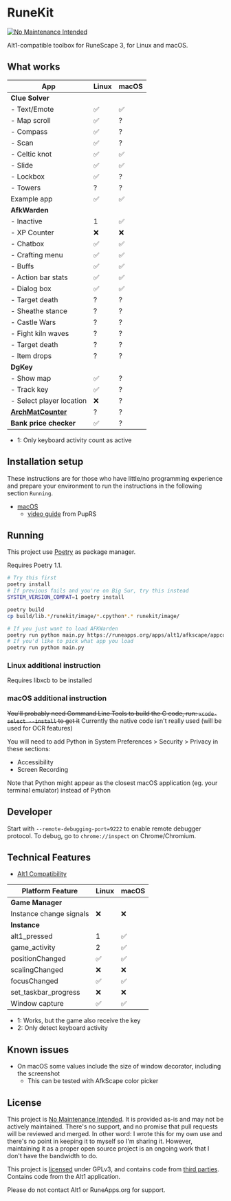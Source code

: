 # RuneKit

[![No Maintenance Intended](https://unmaintained.tech/badge.svg)](https://unmaintained.tech/)

Alt1-compatible toolbox for RuneScape 3, for Linux and macOS.

## What works

| App                                                                             | Linux  | macOS  |
| ------------------------------------------------------------------------------- | ------ | ------ |
| **Clue Solver**                                                                 | &nbsp; | &nbsp; |
| - Text/Emote                                                                    | ✅     | ✅     |
| - Map scroll                                                                    | ✅     | ?      |
| - Compass                                                                       | ✅     | ?      |
| - Scan                                                                          | ✅     | ?      |
| - Celtic knot                                                                   | ✅     | ✅     |
| - Slide                                                                         | ✅     | ✅     |
| - Lockbox                                                                       | ✅     | ?      |
| - Towers                                                                        | ?      | ?      |
| Example app                                                                     | ✅     | ✅     |
| **AfkWarden**                                                                   | &nbsp; | &nbsp; |
| - Inactive                                                                      | 1      | ✅     |
| - XP Counter                                                                    | ❌     | ❌     |
| - Chatbox                                                                       | ✅     | ✅     |
| - Crafting menu                                                                 | ✅     | ✅     |
| - Buffs                                                                         | ✅     | ✅     |
| - Action bar stats                                                              | ✅     | ✅     |
| - Dialog box                                                                    | ✅     | ✅     |
| - Target death                                                                  | ?      | ?      |
| - Sheathe stance                                                                | ?      | ?      |
| - Castle Wars                                                                   | ?      | ?      |
| - Fight kiln waves                                                              | ?      | ?      |
| - Target death                                                                  | ?      | ?      |
| - Item drops                                                                    | ?      | ?      |
| **DgKey**                                                                       | &nbsp; | &nbsp; |
| - Show map                                                                      | ✅     | ?      |
| - Track key                                                                     | ✅     | ?      |
| - Select player location                                                        | ❌     | ?      |
| **[ArchMatCounter](https://zerogwafa.github.io/ArchMatCounter/appconfig.json)** | ?      | ?      |
| **Bank price checker**                                                          | ✅     | ?      |

- 1: Only keyboard activity count as active

## Installation setup

These instructions are for those who have little/no programming experience and prepare your environment to run the instructions in the following section `Running`.

- [macOS](./docs/macos-setup.md)
  - [video guide](https://youtu.be/X03SyyV9Bro) from PupRS

## Running

This project use [Poetry](https://python-poetry.org) as package manager.

Requires Poetry 1.1.

```sh
# Try this first
poetry install
# If previous fails and you're on Big Sur, try this instead
SYSTEM_VERSION_COMPAT=1 poetry install

poetry build
cp build/lib.*/runekit/image/*.cpython*.* runekit/image/

# If you just want to load AFKWarden
poetry run python main.py https://runeapps.org/apps/alt1/afkscape/appconfig.json
# If you'd like to pick what app you load
poetry run python main.py
```

### Linux additional instruction

Requires libxcb to be installed

### macOS additional instruction

~~You'll probably need Command Line Tools to build the C code, run: `xcode-select --install` to get it~~ Currently the native code isn't really used (will be used for OCR features)

You will need to add Python in System Preferences > Security > Privacy in these sections:

- Accessibility
- Screen Recording

Note that Python might appear as the closest macOS application (eg. your terminal emulator) instead of Python

## Developer

Start with `--remote-debugging-port=9222` to enable remote debugger protocol.
To debug, go to `chrome://inspect` on Chrome/Chromium.

## Technical Features

- [Alt1 Compatibility](compatibility.md)

| Platform Feature        | Linux  | macOS  |
| ----------------------- | ------ | ------ |
| **Game Manager**        | &nbsp; | &nbsp; |
| Instance change signals | ❌     | ❌     |
| **Instance**            | &nbsp; | &nbsp; |
| alt1_pressed            | 1      | ✅     |
| game_activity           | 2      | ✅     |
| positionChanged         | ✅     | ✅     |
| scalingChanged          | ❌     | ❌     |
| focusChanged            | ✅     | ✅     |
| set_taskbar_progress    | ❌     | ❌     |
| Window capture          | ✅     | ✅     |

- 1: Works, but the game also receive the key
- 2: Only detect keyboard activity

## Known issues

- On macOS some values include the size of window decorator, including the screenshot
  - This can be tested with AfkScape color picker

## License

This project is [No Maintenance Intended](https://unmaintained.tech/).
It is provided as-is and may not be actively maintained. There's no support, and no promise that pull requests will be
reviewed and merged. In other word: I wrote this for my own use and there's no point in keeping it to myself so I'm sharing it.
However, maintaining it as a proper open source project is an ongoing work that I don't have the bandwidth to do.

This project is [licensed](LICENSE) under GPLv3, and contains code from [third parties](THIRD_PARTY_LICENSE.md).
Contains code from the Alt1 application.

Please do not contact Alt1 or RuneApps.org for support.
